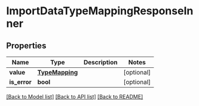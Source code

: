 # ImportDataTypeMappingResponseInner

## Properties
Name | Type | Description | Notes
------------ | ------------- | ------------- | -------------
**value** | [**TypeMapping**](TypeMapping.md) |  | [optional] 
**is_error** | **bool** |  | [optional] 

[[Back to Model list]](../README.md#documentation-for-models) [[Back to API list]](../README.md#documentation-for-api-endpoints) [[Back to README]](../README.md)


